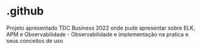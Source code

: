 # .github
Projeto apresentado TDC Business 2022 onde pude apresentar sobre ELK, APM e Observabilidade - Observabilidade e implementação na pratica e seus conceitos de uso
